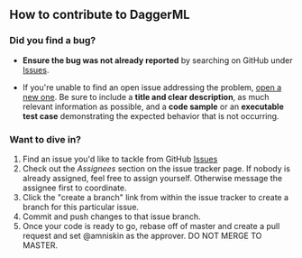 ## How to contribute to DaggerML

### **Did you find a bug?**

* **Ensure the bug was not already reported** by searching on GitHub under [Issues](https://github.com/daggerml/daggerml-cli/issues).

* If you're unable to find an open issue addressing the problem, [open a new one](https://github.com/daggerml/daggerml-cli/issues/new). Be sure to include a **title and clear description**, as much relevant information as possible, and a **code sample** or an **executable test case** demonstrating the expected behavior that is not occurring.

### **Want to dive in?**

1. Find an issue you'd like to tackle from GitHub [Issues](https://github.com/daggerml/daggerml-cli/issues)
2. Check out the *Assignees* section on the issue tracker page. If nobody is already assigned, feel free to assign yourself. Otherwise message the assignee first to coordinate.
3. Click the "create a branch" link from within the issue tracker to create a branch for this particular issue.
4. Commit and push changes to that issue branch.
5. Once your code is ready to go, rebase off of master and create a pull request and set @amniskin as the approver. DO NOT MERGE TO MASTER.
